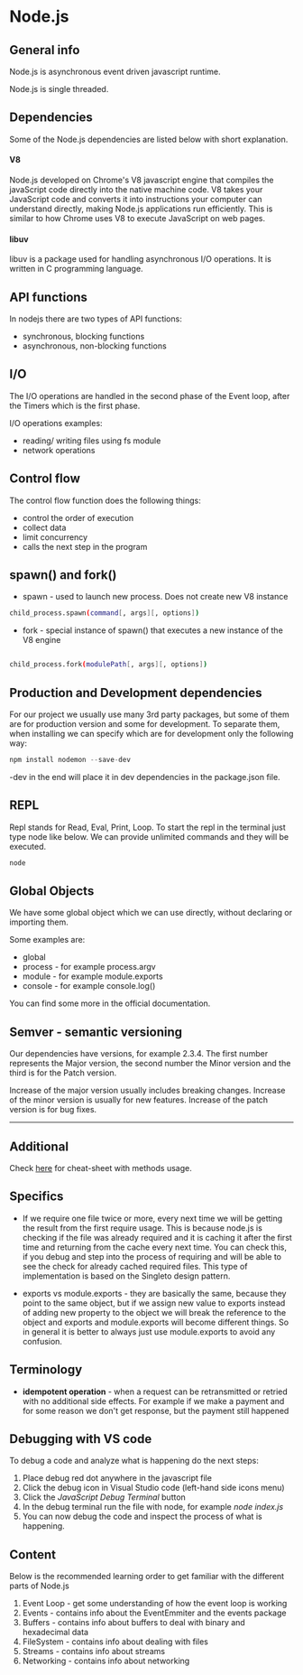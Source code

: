 # Node.js

## General info

Node.js is asynchronous event driven javascript runtime.

Node.js is single threaded.

## Dependencies

Some of the Node.js dependencies are listed below with short explanation.

#### V8

Node.js developed on Chrome's V8 javascript engine that compiles the javaScript code directly into the native machine code. V8 takes your JavaScript code and converts it into instructions your computer can understand directly, making Node.js applications run efficiently. This is similar to how Chrome uses V8 to execute JavaScript on web pages.

#### libuv

libuv is a package used for handling asynchronous I/O operations. It is written in C programming language.

## API functions

In nodejs there are two types of API functions:

- synchronous, blocking functions
- asynchronous, non-blocking functions

## I/O

The I/O operations are handled in the second phase of the Event loop, after the Timers which is the first phase.

I/O operations examples:

- reading/ writing files using fs module
- network operations

## Control flow

The control flow function does the following things:

- control the order of execution
- collect data
- limit concurrency
- calls the next step in the program

## spawn() and fork()

- spawn - used to launch new process. Does not create new V8 instance

```bash
child_process.spawn(command[, args][, options])
```

- fork - special instance of spawn() that executes a new instance of the V8 engine

```bash

child_process.fork(modulePath[, args][, options])
```

## Production and Development dependencies

For our project we usually use many 3rd party packages, but some of them are for production version and some for development.
To separate them, when installing we can specify which are for development only the following way:

```javascript
npm install nodemon --save-dev
```

-dev in the end will place it in dev dependencies in the package.json file.

## REPL

Repl stands for Read, Eval, Print, Loop. To start the repl in the terminal just type node like below. We can provide unlimited commands and they will be executed.

```bash
node
```

## Global Objects

We have some global object which we can use directly, without declaring or importing them.

Some examples are:

- global
- process - for example process.argv
- module - for example module.exports
- console - for example console.log()

You can find some more in the official documentation.

## Semver - semantic versioning

Our dependencies have versions, for example 2.3.4. The first number represents the Major version, the second number the Minor version and the third is for the Patch version.

Increase of the major version usually includes breaking changes. Increase of the minor version is usually for new features. Increase of the patch version is for bug fixes.

---

## Additional

Check [here](https://github.com/LeCoupa/awesome-cheatsheets) for cheat-sheet with methods usage.

## Specifics

- If we require one file twice or more, every next time we will be getting the result from the first require usage. This is because node.js is checking if the file was already required and it is caching it after the first time and returning from the cache every next time. You can check this, if you debug and step into the process of requiring and will be able to see the check for already cached required files. This type of implementation is based on the Singleto design pattern.

- exports vs module.exports - they are basically the same, because they point to the same object, but if we assign new value to exports instead of adding new property to the object we will break the reference to the object and exports and module.exports will become different things. So in general it is better to always just use module.exports to avoid any confusion.

## Terminology

- **idempotent operation** - when a request can be retransmitted or retried with no additional side effects. For example if we make a payment and for some reason we don't get response, but the payment still happened

## Debugging with VS code

To debug a code and analyze what is happening do the next steps:

1. Place debug red dot anywhere in the javascript file
2. Click the debug icon in Visual Studio code (left-hand side icons menu)
3. Click the _JavaScript Debug Terminal_ button
4. In the debug terminal run the file with node, for example _node index.js_
5. You can now debug the code and inspect the process of what is happening.

## Content

Below is the recommended learning order to get familiar with the different parts of Node.js

1. Event Loop - get some understanding of how the event loop is working
2. Events - contains info about the EventEmmiter and the events package
3. Buffers - contains info about buffers to deal with binary and hexadecimal data
4. FileSystem - contains info about dealing with files
5. Streams - contains info about streams
6. Networking - contains info about networking
